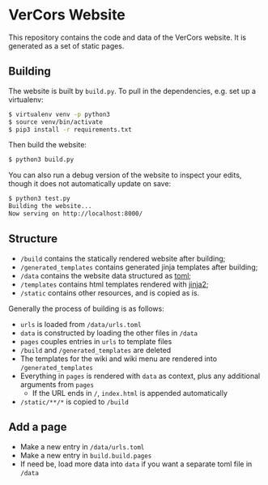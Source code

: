 # VerCors Website
This repository contains the code and data of the VerCors website. It is generated as a set of static pages.

## Building
The website is built by `build.py`. To pull in the dependencies, e.g. set up a virtualenv:

```bash
$ virtualenv venv -p python3
$ source venv/bin/activate
$ pip3 install -r requirements.txt
```

Then build the website:
```bash
$ python3 build.py
```

You can also run a debug version of the website to inspect your edits, though it does not automatically update on save:

```bash
$ python3 test.py
Building the website...
Now serving on http://localhost:8000/
```

## Structure
* `/build` contains the statically rendered website after building;
* `/generated_templates` contains generated jinja templates after building;
* `/data` contains the website data structured as [toml](https://toml.io/en/v1.0.0);
* `/templates` contains html templates rendered with [jinja2](https://jinja.palletsprojects.com/en/3.1.x/);
* `/static` contains other resources, and is copied as is.

Generally the process of building is as follows:
* `urls` is loaded from `/data/urls.toml`
* `data` is constructed by loading the other files in `/data`
* `pages` couples entries in `urls` to template files
* `/build` and `/generated_templates` are deleted
* The templates for the wiki and wiki menu are rendered into `/generated_templates`
* Everything in `pages` is rendered with `data` as context, plus any additional arguments from `pages`
  * If the URL ends in `/`, `index.html` is appended automatically
* `/static/**/*` is copied to `/build`

## Add a page
* Make a new entry in `/data/urls.toml`
* Make a new entry in `build.build.pages`
* If need be, load more data into `data` if you want a separate toml file in `/data`
